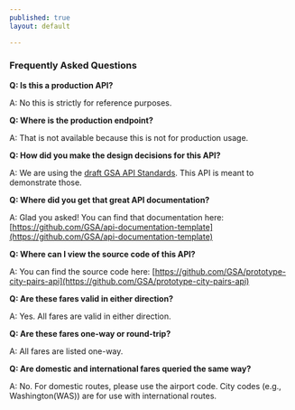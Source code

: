 ```yaml
---
published: true
layout: default

---
```

### Frequently Asked Questions 


**Q: Is this a production API?**

A: No this is strictly for reference purposes.

**Q: Where is the production endpoint?**

A: That is not available because this is not for production usage.

**Q: How did you make the design decisions for this API?**

A: We are using the [draft GSA API Standards](https://github.com/GSA/api-standards/tree/converting-gsa-standards). This API is meant to demonstrate those.

**Q: Where did you get that great API documentation?**

A: Glad you asked! You can find that documentation here: [https://github.com/GSA/api-documentation-template](https://github.com/GSA/api-documentation-template)

**Q: Where can I view the source code of this API?**

A: You can find the source code here: [https://github.com/GSA/prototype-city-pairs-api](https://github.com/GSA/prototype-city-pairs-api)

**Q: Are these fares valid in either direction?**

A: Yes. All fares are valid in either direction.

**Q: Are these fares one-way or round-trip?**

A: All fares are listed one-way.

**Q: Are domestic and international fares queried the same way?**

A: No. For domestic routes, please use the airport code. City codes (e.g., Washington(WAS)) are for use with international routes.

<body id="FAQ"></body>